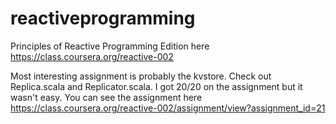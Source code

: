 # reactiveprogramming
Principles of Reactive Programming
Edition here https://class.coursera.org/reactive-002

Most interesting assignment is probably the kvstore.  Check out Replica.scala and Replicator.scala.  I got 20/20 on the assignment but it wasn't easy.  You can see the assignment here https://class.coursera.org/reactive-002/assignment/view?assignment_id=21
